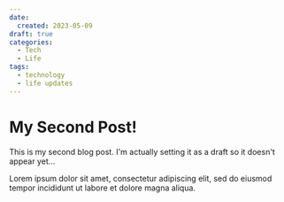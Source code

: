 ```yaml
---
date:
  created: 2023-05-09
draft: true
categories:
  - Tech
  - Life
tags:
  - technology
  - life updates
---
```


# My Second Post!

This is my second blog post. I'm actually setting it as a draft so it doesn't appear yet...

<!-- more -->

Lorem ipsum dolor sit amet, consectetur adipiscing elit, sed do eiusmod
tempor incididunt ut labore et dolore magna aliqua.